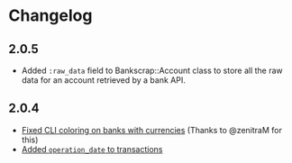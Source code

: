 # Changelog

## 2.0.5

- Added `:raw_data` field to Bankscrap::Account class to store all the raw data for an account retrieved by a bank API.

## 2.0.4

- [Fixed CLI coloring on banks with currencies](https://github.com/bankscrap/bankscrap/commit/07e23a2418e7e07e1f01824aac44b25f8778ca69) (Thanks to @zenitraM for this)
- [Added `operation_date` to transactions](https://github.com/bankscrap/bankscrap/commit/b35fe933036de1f0193ba1b2933d3d25768d1b7b)
